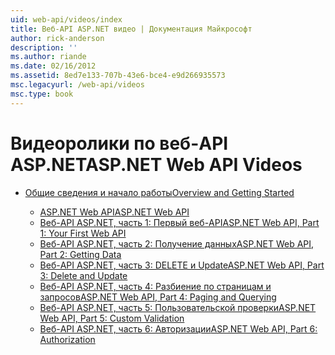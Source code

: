 ```yaml
---
uid: web-api/videos/index
title: Веб-API ASP.NET видео | Документация Майкрософт
author: rick-anderson
description: ''
ms.author: riande
ms.date: 02/16/2012
ms.assetid: 8ed7e133-707b-43e6-bce4-e9d266935573
msc.legacyurl: /web-api/videos
msc.type: book
---
```

<a name="aspnet-web-api-videos"></a><span data-ttu-id="f3745-102">Видеоролики по веб-API ASP.NET</span><span class="sxs-lookup"><span data-stu-id="f3745-102">ASP.NET Web API Videos</span></span>
====================
- [<span data-ttu-id="f3745-103">Общие сведения и начало работы</span><span class="sxs-lookup"><span data-stu-id="f3745-103">Overview and Getting Started</span></span>](getting-started/index.md)

    - [<span data-ttu-id="f3745-104">ASP.NET Web API</span><span class="sxs-lookup"><span data-stu-id="f3745-104">ASP.NET Web API</span></span>](getting-started/aspnet-web-api.md)
    - [<span data-ttu-id="f3745-105">Веб-API ASP.NET, часть 1: Первый веб-API</span><span class="sxs-lookup"><span data-stu-id="f3745-105">ASP.NET Web API, Part 1: Your First Web API</span></span>](getting-started/your-first-web-api.md)
    - [<span data-ttu-id="f3745-106">Веб-API ASP.NET, часть 2: Получение данных</span><span class="sxs-lookup"><span data-stu-id="f3745-106">ASP.NET Web API, Part 2: Getting Data</span></span>](getting-started/getting-data.md)
    - [<span data-ttu-id="f3745-107">Веб-API ASP.NET, часть 3: DELETE и Update</span><span class="sxs-lookup"><span data-stu-id="f3745-107">ASP.NET Web API, Part 3: Delete and Update</span></span>](getting-started/delete-and-update.md)
    - [<span data-ttu-id="f3745-108">Веб-API ASP.NET, часть 4: Разбиение по страницам и запросов</span><span class="sxs-lookup"><span data-stu-id="f3745-108">ASP.NET Web API, Part 4: Paging and Querying</span></span>](getting-started/paging-and-querying.md)
    - [<span data-ttu-id="f3745-109">Веб-API ASP.NET, часть 5: Пользовательской проверки</span><span class="sxs-lookup"><span data-stu-id="f3745-109">ASP.NET Web API, Part 5: Custom Validation</span></span>](getting-started/custom-validation.md)
    - [<span data-ttu-id="f3745-110">Веб-API ASP.NET, часть 6: Авторизации</span><span class="sxs-lookup"><span data-stu-id="f3745-110">ASP.NET Web API, Part 6: Authorization</span></span>](getting-started/authorization.md)
